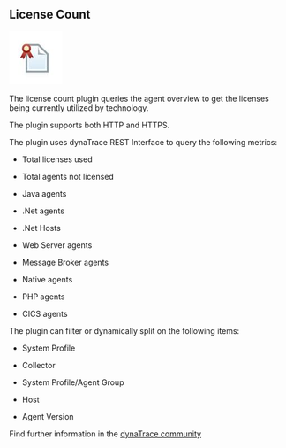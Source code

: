 ## License Count


![images_community/download/attachments/112461675/icon.png](images_community/download/attachments/112461675/icon.png)

The license count plugin queries the agent overview to get the licenses being currently utilized by technology.

The plugin supports both HTTP and HTTPS.

The plugin uses dynaTrace REST Interface to query the following metrics:

  * Total licenses used 

  * Total agents not licensed 

  * Java agents 

  * .Net agents 

  * .Net Hosts 

  * Web Server agents 

  * Message Broker agents 

  * Native agents 

  * PHP agents 

  * CICS agents 

The plugin can filter or dynamically split on the following items:

  * System Profile 

  * Collector 

  * System Profile/Agent Group 

  * Host 

  * Agent Version 

Find further information in the [dynaTrace community](https://community.dynatrace.com/community/display/DL/License+Count)